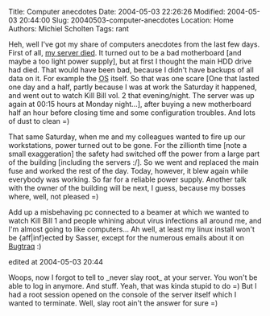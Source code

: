 Title: Computer anecdotes
Date: 2004-05-03 22:26:26
Modified: 2004-05-03 20:44:00
Slug: 20040503-computer-anecdotes
Location: Home
Authors: Michiel Scholten
Tags: rant

<p>Heh, well I've got my share of computers anecdotes from the last few days. First of all, <a href="index.php?rantid=109">my server died</a>. It turned out to be a bad motherboard [and maybe a too light power supply], but at first I thought the main HDD drive had died. That would have been bad, because I didn't have backups of all data on it. For example the <acronym title="Operating System">OS</acronym> itself. So that was one scare [One that lasted one day and a half, partly because I was at work the Saturday it happened, and went out to watch Kill Bill vol. 2 that evening/night. The server was up again at 00:15 hours at Monday night...], after buying a new motherboard half an hour before closing time and some configuration troubles. And lots of dust to clean =)</p>
<p>That same Saturday, when me and my colleagues wanted to fire up our workstations, power turned out to be gone. For the zillionth time [note a small exaggeration] the safety had switched off the power from a large part of the building [including the servers :/]. So we went and replaced the main fuse and worked the rest of the day. Today, however, it blew again while everybody was working. So far for a reliable power supply. Another talk with the owner of the building will be next, I guess, because my bosses where, well, not pleased =)</p>
<p>Add up a misbehaving pc connected to a beamer at which we wanted to watch Kill Bill 1 and people whining about virus infections all around me, and I'm almost going to like computers... Ah well, at least my linux install won't be {aff|inf}ected by Sasser, except for the numerous emails about it on <a href="http://seclists.org/#bugtraq">Bugtraq</a> :)</p>

<div class="edit">edited at 2004-05-03 20:44</div>
<p>Woops, now I forgot to tell to _never slay root_ at your server. You won't be able to log in anymore. And stuff. Yeah, that was kinda stupid to do =) But I had a root session opened on the console of the server itself which I wanted to terminate. Well, slay root ain't the answer for sure =)</p>